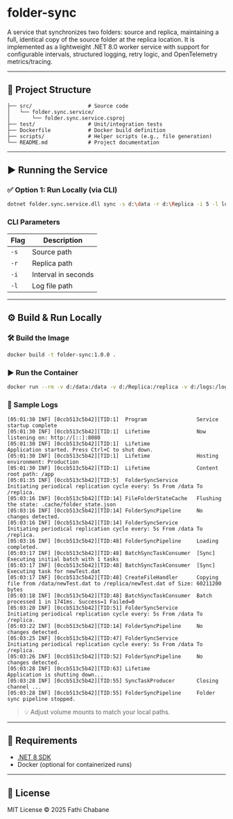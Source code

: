 # folder-sync
A service that synchronizes two folders: source and replica, maintaining a full, identical copy of the source folder at the replica location. It is implemented as a lightweight .NET 8.0 worker service with support for configurable intervals, structured logging, retry logic, and OpenTelemetry metrics/tracing.


---

## 📂 Project Structure

```
├── src/                  # Source code
│   └── folder.sync.service/
│       └── folder.sync.service.csproj
├── test/                 # Unit/integration tests
├── Dockerfile            # Docker build definition
├── scripts/              # Helper scripts (e.g., file generation)
└── README.md             # Project documentation
```

---

## ▶️ Running the Service

### ✅ Option 1: Run Locally (via CLI)

```bash
dotnet folder.sync.service.dll sync -s d:\data -r d:\Replica -i 5 -l logs\folder_sync_.log
```

### CLI Parameters

| Flag | Description         |
| ---- | ------------------- |
| `-s` | Source path         |
| `-r` | Replica path        |
| `-i` | Interval in seconds |
| `-l` | Log file path       |

---

## ⚙️ Build & Run Locally

### 🛠️ Build the Image

```bash
docker build -t folder-sync:1.0.0 .
```

### ▶️ Run the Container

```bash
docker run --rm -v d:/data:/data -v d:/Replica:/replica -v d:/logs:/logs -v d:/cache:/app/.cache folder-sync:1.0.0 sync -s /data -r /replica -i 5 -l /logs/folder_sync_.log

```

### 📄 Sample Logs

```text
[05:01:30 INF] [0ccb513c5b42][TID:1]  Program                Service startup complete
[05:01:30 INF] [0ccb513c5b42][TID:1]  Lifetime               Now listening on: http://[::]:8080
[05:01:30 INF] [0ccb513c5b42][TID:1]  Lifetime               Application started. Press Ctrl+C to shut down.
[05:01:30 INF] [0ccb513c5b42][TID:1]  Lifetime               Hosting environment: Production
[05:01:30 INF] [0ccb513c5b42][TID:1]  Lifetime               Content root path: /app
[05:01:35 INF] [0ccb513c5b42][TID:5]  FolderSyncService      Initiating periodical replication cycle every: 5s From /data To /replica.
[05:03:16 INF] [0ccb513c5b42][TID:14] FileFolderStateCache   Flushing the state: .cache/folder_state.json
[05:03:16 INF] [0ccb513c5b42][TID:14] FolderSyncPipeline     No changes detected.
[05:03:16 INF] [0ccb513c5b42][TID:14] FolderSyncService      Initiating periodical replication cycle every: 5s From /data To /replica.
[05:03:16 INF] [0ccb513c5b42][TID:48] FolderSyncPipeline     Loading completed.
[05:03:17 INF] [0ccb513c5b42][TID:48] BatchSyncTaskConsumer  [Sync] Executing initial batch with 1 tasks
[05:03:17 INF] [0ccb513c5b42][TID:48] BatchSyncTaskConsumer  [Sync] Executing task for newTest.dat
[05:03:17 INF] [0ccb513c5b42][TID:48] CreateFileHandler      Copying file from /data/newTest.dat to /replica/newTest.dat of Size: 60211200 bytes
[05:03:18 INF] [0ccb513c5b42][TID:48] BatchSyncTaskConsumer  Batch processed 1 in 1741ms. Success=1 Failed=0
[05:03:20 INF] [0ccb513c5b42][TID:51] FolderSyncService      Initiating periodical replication cycle every: 5s From /data To /replica.
[05:03:22 INF] [0ccb513c5b42][TID:14] FolderSyncPipeline     No changes detected.
[05:03:25 INF] [0ccb513c5b42][TID:47] FolderSyncService      Initiating periodical replication cycle every: 5s From /data To /replica.
[05:03:26 INF] [0ccb513c5b42][TID:52] FolderSyncPipeline     No changes detected.
[05:03:28 INF] [0ccb513c5b42][TID:63] Lifetime               Application is shutting down...
[05:03:28 INF] [0ccb513c5b42][TID:55] SyncTaskProducer       Closing channel ...
[05:03:28 INF] [0ccb513c5b42][TID:55] FolderSyncPipeline     Folder sync pipeline stopped.
```


> 💡 Adjust volume mounts to match your local paths.

---

## 📆 Requirements

* [.NET 8 SDK](https://dotnet.microsoft.com/download/dotnet/8.0)
* Docker (optional for containerized runs)

---

## 📄 License

MIT License © 2025 Fathi Chabane